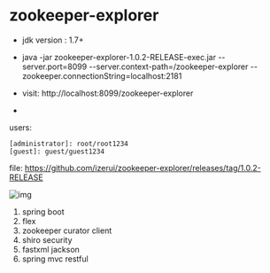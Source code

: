 # zookeeper-explorer

* jdk version : 1.7+

* java -jar zookeeper-explorer-1.0.2-RELEASE-exec.jar --server.port=8099 --server.context-path=/zookeeper-explorer --zookeeper.connectionString=localhost:2181

* visit: http://localhost:8099/zookeeper-explorer

-
users:

	[administrator]: root/root1234
	[guest]: guest/guest1234

file: https://github.com/izerui/zookeeper-explorer/releases/tag/1.0.2-RELEASE

![img](https://raw.githubusercontent.com/izerui/zookeeper-explorer/master/src/main/resources/public/assets/img/sample.png)

1. spring boot 
2. flex
3. zookeeper curator client
4. shiro security
5. fastxml jackson 
6. spring mvc restful
